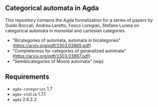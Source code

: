 ## Categorical automata in Agda

This repository contains the Agda formalization for a series of papers by Guido Boccali, Andrea Laretto, Fosco Loregian, Stefano Luneia on categorical automata in monoidal and cartesian categories.

- "Bicategories of automata, automata in bicategories" (https://arxiv.org/pdf/2303.03865.pdf)
- "Completeness for categories of generalized automata" (https://arxiv.org/pdf/2303.03867.pdf)
- "Semibicategories of Moore automata" (wip)

## Requirements

- `agda-categories` 1.7
- `agda-stdlib` 1.7.1
- `agda` 2.6.2.2
